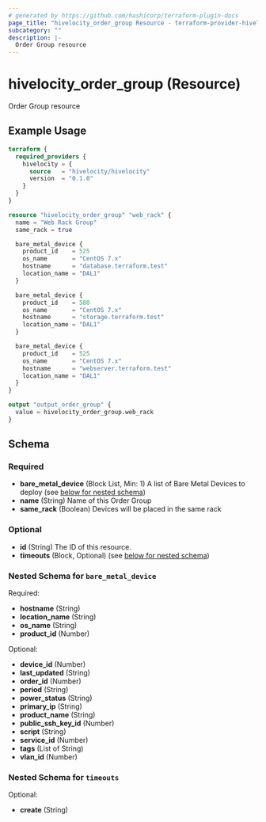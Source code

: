 ```yaml
---
# generated by https://github.com/hashicorp/terraform-plugin-docs
page_title: "hivelocity_order_group Resource - terraform-provider-hivelocity"
subcategory: ""
description: |-
  Order Group resource
---
```


# hivelocity_order_group (Resource)

Order Group resource

## Example Usage

```terraform
terraform {
  required_providers {
    hivelocity = {
      source   = "hivelocity/hivelocity"
      version  = "0.1.0"
    }
  }
}

resource "hivelocity_order_group" "web_rack" {
  name = "Web Rack Group"
  same_rack = true

  bare_metal_device {
    product_id    = 525
    os_name       = "CentOS 7.x"
    hostname      = "database.terraform.test"
    location_name = "DAL1"
  }

  bare_metal_device {
    product_id    = 580
    os_name       = "CentOS 7.x"
    hostname      = "storage.terraform.test"
    location_name = "DAL1"
  }

  bare_metal_device {
    product_id    = 525
    os_name       = "CentOS 7.x"
    hostname      = "webserver.terraform.test"
    location_name = "DAL1"
  }
}

output "output_order_group" {
  value = hivelocity_order_group.web_rack
}
```

<!-- schema generated by tfplugindocs -->
## Schema

### Required

- **bare_metal_device** (Block List, Min: 1) A list of Bare Metal Devices to deploy (see [below for nested schema](#nestedblock--bare_metal_device))
- **name** (String) Name of this Order Group
- **same_rack** (Boolean) Devices will be placed in the same rack

### Optional

- **id** (String) The ID of this resource.
- **timeouts** (Block, Optional) (see [below for nested schema](#nestedblock--timeouts))

<a id="nestedblock--bare_metal_device"></a>
### Nested Schema for `bare_metal_device`

Required:

- **hostname** (String)
- **location_name** (String)
- **os_name** (String)
- **product_id** (Number)

Optional:

- **device_id** (Number)
- **last_updated** (String)
- **order_id** (Number)
- **period** (String)
- **power_status** (String)
- **primary_ip** (String)
- **product_name** (String)
- **public_ssh_key_id** (Number)
- **script** (String)
- **service_id** (Number)
- **tags** (List of String)
- **vlan_id** (Number)


<a id="nestedblock--timeouts"></a>
### Nested Schema for `timeouts`

Optional:

- **create** (String)


